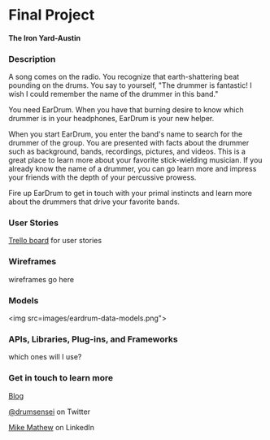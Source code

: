 # Final Project
#### The Iron Yard-Austin

### Description

A song comes on the radio. You recognize that earth-shattering beat pounding on the drums. You say to yourself, "The drummer is fantastic! I wish I could remember the name of the drummer in this band."

You need EarDrum. When you have that burning desire to know which drummer is in your headphones, EarDrum is your new helper.

When you start EarDrum, you enter the band's name to search for the drummer of the group. You are presented with facts about the drummer such as background, bands, recordings, pictures, and videos. This is a great place to learn more about your favorite stick-wielding musician. If you already know the name of a drummer, you can go learn more and impress your friends with the depth of your percussive prowess.

Fire up EarDrum to get in touch with your primal instincts and learn more about the drummers that drive your favorite bands.

### User Stories

<a href="https://trello.com/b/55gmtuWb/final-project-the-iron-yard">Trello board</a> for user stories

### Wireframes

wireframes go here

### Models

<img src=images/eardrum-data-models.png">

### APIs, Libraries, Plug-ins, and Frameworks

which ones will I use?

### Get in touch to learn more

<a href="http://www.drumsensei.com">Blog</a>

<a href="https://twitter.com/drumsensei">@drumsensei</a> on Twitter

<a href="https://www.linkedin.com/in/m2mathew">Mike Mathew</a> on LinkedIn
